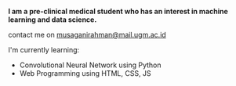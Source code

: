 **I am a pre-clinical medical student who has an interest in machine learning and data science.**

contact me on musaganirahman@mail.ugm.ac.id

I'm currently learning:
- Convolutional Neural Network using Python
- Web Programming using HTML, CSS, JS
<!--
**musagani05/musagani05** is a ✨ _special_ ✨ repository because its `README.md` (this file) appears on your GitHub profile.

Here are some ideas to get you started:

- 🔭 I’m currently working on ...
- 🌱 I’m currently learning ...
- 👯 I’m looking to collaborate on ...
- 🤔 I’m looking for help with ...
- 💬 Ask me about ...
- 📫 How to reach me: ...
- 😄 Pronouns: ...
- ⚡ Fun fact: ...
-->

